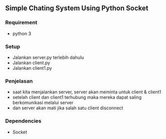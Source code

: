 ## Simple Chating System Using Python Socket

### Requirement
- python 3

### Setup
- Jalankan server.py terlebih dahulu
- Jalankan client.py
- Jalankan client1.py

### Penjelasan
- saat kita menjalankan server, server akan meminta untuk client & client1
- setelah client dan client1 terhubung maka mereka dapat saling berkomunikasi melalui server
- dan server akan mati jika salah satu client disconnect

### Dependencies
- Socket
